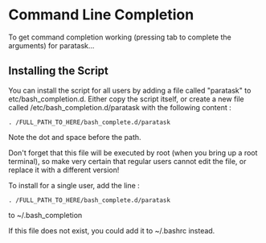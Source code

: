 Command Line Completion
=======================

To get command completion working (pressing tab to complete the arguments) for paratask...

Installing the Script
---------------------

You can install the script for all users by adding a file called "paratask" to etc/bash_completion.d.
Either copy the script itself, or create a new file called /etc/bash_completion.d/paratask with the following content :

    . /FULL_PATH_TO_HERE/bash_complete.d/paratask

Note the dot and space before the path.

Don't forget that this file will be executed by root (when you bring up a root terminal), so make very certain that
regular users cannot edit the file, or replace it with a different version!

To install for a single user, add the line :

    . /FULL_PATH_TO_HERE/bash_complete.d/paratask

to ~/.bash_completion

If this file does not exist, you could add it to ~/.bashrc instead.


